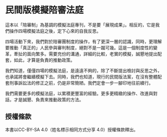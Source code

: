 # 民間版模擬陪審法庭

這本以「陪審制」為基調的模擬法庭專刊，不是要「展現成果」。相反的，它是我們操作四場模擬法庭之後，定下心來的自我反思。

四場活動下來，我們對於陪審團制度的操作，有了更深一層的認識，同時，更理解要推動「真正的」人民參與審判制度，絕對不是一蹴可幾。這是一個制度性的變革，牽扯的面向繁多。需要充份的溝通，詳細的比較，老實的模擬，誠懇地提出配套，如此，才算是負責的推動政策。

我們知道，僅僅四場的模擬法庭，是遠遠不夠的，除了不斷提出檢討與反思之外，也承諾將會繼續模擬下去。同時，我們也知道，現行的民間版法案，在沒有整體配套刑事訴訟法的修正之前，仍是非常簡陋。我們定會一步一腳印地往前續行。

我們需要更多的模擬法庭，以累積更豐富的經驗。更多更精緻的操作、改進與對話，才是誠懇、負責來推動政策的方法。

## 授權條款

本書以CC-BY-SA 4.0（姓名標示相同方式分享 4.0）授權條款釋出。
